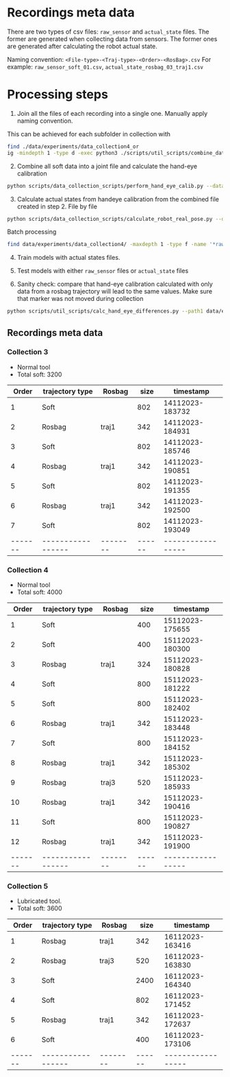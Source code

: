 # Recordings meta data 

There are two types of csv files: `raw_sensor` and `actual_state` files. The former are generated when collecting data from sensors.
The former ones are generated after calculating the robot actual state.

Naming convention: `<File-type>-<Traj-type>-<Order>-<RosBag>.csv`
For example: `raw_sensor_soft_01.csv`, `actual_state_rosbag_03_traj1.csv`

# Processing steps


1. Join all the files of each recording into a single one. Manually apply naming convention.

This can be achieved for each subfolder in collection with 
```bash
find ./data/experiments/data_collection4_or
ig -mindepth 1 -type d -exec python3 ./scripts/util_scripts/combine_data_files.py --data_dir {} \;
```

2. Combine all soft data into a joint file and calculate the hand-eye calibration
```bash
python scripts/data_collection_scripts/perform_hand_eye_calib.py --data_path  ./data/experiments/data_collection4/combined_softs/combined_data.csv
```

3. Calculate actual states from handeye calibration from the combined file created in step 2.
File by file
```bash
python scripts/data_collection_scripts/calculate_robot_real_pose.py --data_file ./data/experiments/data_collection4/raw_sensor_soft_01.csv --handeye_file ./data/experiments/data_collection4/combined_softs/hand_eye_calib.json
```

Batch processing
```bash
find data/experiments/data_collection4/ -maxdepth 1 -type f -name '*raw_sensor*' -exec python scripts/data_collection_scripts/calculate_robot_real_pose.py --data_file {} --handeye_file ./data/experiments/data_collection4/combined_softs/hand_eye_calib.json \;
```

4. Train models with actual states files. 

5. Test models with either `raw_sensor` files or `actual_state` files 

6. Sanity check: compare that hand-eye calibration calculated with only data from a rosbag trajectory will lead to the same values. Make sure that marker was not moved during collection

```bash
python scripts/util_scripts/calc_hand_eye_differences.py --path1 data/experiments/data_collection4_orig/15-11-2023-19-19-00 --path2 data/experiments/data_collection4_orig/15-11-2023-18-08-28
```

## Recordings meta data

### Collection 3

* Normal tool 
* Total soft: 3200

| Order   | trajectory type   | Rosbag   | size   | timestamp         |
| ------- | ----------------- | -------- | ------ | ----------------- |
| 1       | Soft              |          | 802    | 14112023-183732   |
| 2       | Rosbag            | traj1    | 342    | 14112023-184931   |
| 3       | Soft              |          | 802    | 14112023-185746   |
| 4       | Rosbag            | traj1    | 342    | 14112023-190851   |
| 5       | Soft              |          | 802    | 14112023-191355   |
| 6       | Rosbag            | traj1    | 342    | 14112023-192500   |
| 7       | Soft              |          | 802    | 14112023-193049   |
| ------- | ----------------- | -------- | ------ | ----------------- |

### Collection 4

* Normal tool
* Total soft: 4000 

| Order   | trajectory type   | Rosbag   | size   | timestamp         |
| ------- | ----------------- | -------- | ------ | ----------------- |
| 1       | Soft              |          | 400    | 15112023-175655   |
| 2       | Soft              |          | 400    | 15112023-180300   |
| 3       | Rosbag            | traj1    | 324    | 15112023-180828   |
| 4       | Soft              |          | 800    | 15112023-181222   |
| 5       | Soft              |          | 800    | 15112023-182402   |
| 6       | Rosbag            | traj1    | 342    | 15112023-183448   |
| 7       | Soft              |          | 800    | 15112023-184152   |
| 8       | Rosbag            | traj1    | 342    | 15112023-185302   |
| 9       | Rosbag            | traj3    | 520    | 15112023-185933   |
| 10      | Rosbag            | traj1    | 342    | 15112023-190416   |
| 11      | Soft              |          | 800    | 15112023-190827   |
| 12      | Rosbag            | traj1    | 342    | 15112023-191900   |
| ------- | ----------------- | -------- | ------ | ----------------- |

### Collection 5

* Lubricated tool.
* Total soft: 3600

| Order   | trajectory type   | Rosbag   | size   | timestamp         |
| ------- | ----------------- | -------- | ------ | ----------------- |
| 1       | Rosbag            | traj1    | 342    | 16112023-163416   |
| 2       | Rosbag            | traj3    | 520    | 16112023-163830   |
| 3       | Soft              |          | 2400   | 16112023-164340   |
| 4       | Soft              |          | 802    | 16112023-171452   |
| 5       | Rosbag            | traj1    | 342    | 16112023-172637   |
| 6       | Soft              |          | 400    | 16112023-173106   |
| ------- | ----------------- | -------- | ------ | ----------------- |




